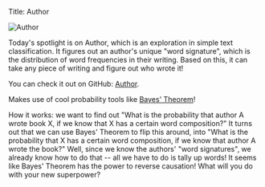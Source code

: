 Title: Author

![Author](http://wanganzhou.com/images/author/screenshot.png)

Today's spotlight is on Author, which is an exploration in simple text classification. It figures out an author's unique "word signature", which is the distribution of word frequencies in their writing. Based on this, it can take any piece of writing and figure out who wrote it!

You can check it out on GitHub: [Author](https://github.com/qema/author).

Makes use of cool probability tools like [Bayes' Theorem](http://betterexplained.com/articles/an-intuitive-and-short-explanation-of-bayes-theorem/)!

How it works: we want to find out "What is the probability that author A wrote book X, if we know that X has a certain word composition?" It turns out that we can use Bayes' Theorem to flip this around, into "What is the probability that X has a certain word composition, if we know that author A wrote the book?" Well, since we know the authors' "word signatures", we already know how to do that -- all we have to do is tally up words! It seems like Bayes' Theorem has the power to reverse causation! What will you do with your new superpower?
